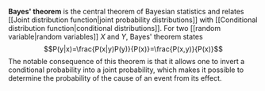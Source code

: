 **Bayes' theorem** is the central theorem of Bayesian statistics and relates [[Joint distribution function|joint probability distributions]] with [[Conditional distribution function|conditional distributions]]. For two [[random variable|random variables]] $X$ and $Y$, Bayes' theorem states
$$P(y|x)=\frac{P(x|y)P(y)}{P(x)}=\frac{P(x,y)}{P(x)}$$
The notable consequence of this theorem is that it allows one to invert a conditional probability into a joint probability, which makes it possible to determine the probability of the cause of an event from its effect.